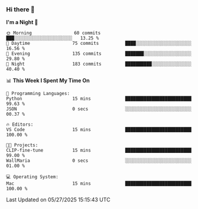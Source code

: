 ### Hi there 👋

<!--
**ALiersEL/ALiersEL** is a ✨ _special_ ✨ repository because its `README.md` (this file) appears on your GitHub profile.

Here are some ideas to get you started:

- 🔭 I’m currently working on ...
- 🌱 I’m currently learning ...
- 👯 I’m looking to collaborate on ...
- 🤔 I’m looking for help with ...
- 💬 Ask me about ...
- 📫 How to reach me: ...
- 😄 Pronouns: ...
- ⚡ Fun fact: ...
-->

<!--START_SECTION:waka-->
**I'm a Night 🦉** 

```text
🌞 Morning                60 commits          ███░░░░░░░░░░░░░░░░░░░░░░   13.25 % 
🌆 Daytime                75 commits          ████░░░░░░░░░░░░░░░░░░░░░   16.56 % 
🌃 Evening                135 commits         ███████░░░░░░░░░░░░░░░░░░   29.80 % 
🌙 Night                  183 commits         ██████████░░░░░░░░░░░░░░░   40.40 % 
```


📊 **This Week I Spent My Time On** 

```text
💬 Programming Languages: 
Python                   15 mins             █████████████████████████   99.63 % 
JSON                     0 secs              ░░░░░░░░░░░░░░░░░░░░░░░░░   00.37 % 

🔥 Editors: 
VS Code                  15 mins             █████████████████████████   100.00 % 

🐱‍💻 Projects: 
CLIP-fine-tune           15 mins             █████████████████████████   99.00 % 
WallMaria                0 secs              ░░░░░░░░░░░░░░░░░░░░░░░░░   01.00 % 

💻 Operating System: 
Mac                      15 mins             █████████████████████████   100.00 % 
```


 Last Updated on 05/27/2025 15:15:43 UTC
<!--END_SECTION:waka-->
